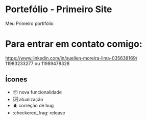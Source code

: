 # Portefólio - Primeiro Site

Meu Primeiro portifólio
# Para entrar em contato comigo:

https://www.linkedin.com/in/suellen-moreira-lima-035638169/
11983233277 ou 11989478328

## Ícones
- :package: nova funcionalidade
- :up: atualização
- :beetle: correção de bug
- :checkered_frag: release
